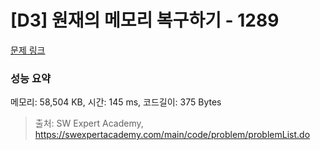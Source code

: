 # [D3] 원재의 메모리 복구하기 - 1289 

[문제 링크](https://swexpertacademy.com/main/code/problem/problemDetail.do?contestProbId=AV19AcoKI9sCFAZN) 

### 성능 요약

메모리: 58,504 KB, 시간: 145 ms, 코드길이: 375 Bytes



> 출처: SW Expert Academy, https://swexpertacademy.com/main/code/problem/problemList.do